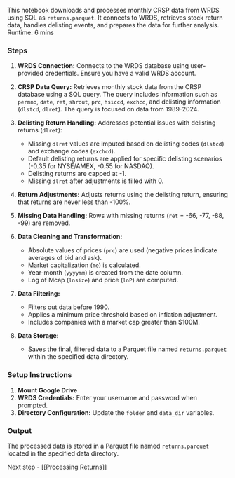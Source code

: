 This notebook downloads and processes monthly CRSP data from WRDS using SQL as `returns.parquet`. It connects to WRDS, retrieves stock return data, handles delisting events, and prepares the data for further analysis.
Runtime: 6 mins
### Steps

1. **WRDS Connection:** Connects to the WRDS database using user-provided credentials. Ensure you have a valid WRDS account.

2. **CRSP Data Query:** Retrieves monthly stock data from the CRSP database using a SQL query. The query includes information such as `permno`, `date`, `ret`, `shrout`, `prc`, `hsiccd`, `exchcd`, and delisting information (`dlstcd`, `dlret`). The query is focused on data from 1989-2024.

3. **Delisting Return Handling:** Addresses potential issues with delisting returns (`dlret`):
	* Missing `dlret` values are imputed based on delisting codes (`dlstcd`) and exchange codes (`exchcd`).
	* Default delisting returns are applied for specific delisting scenarios (-0.35 for NYSE/AMEX, -0.55 for NASDAQ).
	* Delisting returns are capped at -1.
	* Missing `dlret` after adjustments is filled with 0.

4. **Return Adjustments:** Adjusts returns using the delisting return, ensuring that returns are never less than -100%.

5. **Missing Data Handling:** Rows with missing returns (`ret` = -66, -77, -88, -99) are removed.

6. **Data Cleaning and Transformation:**
	* Absolute values of prices (`prc`) are used (negative prices indicate averages of bid and ask).
	* Market capitalization (`me`) is calculated.
	* Year-month (`yyyymm`) is created from the date column.
	* Log of Mcap (`lnsize`) and price (`lnP`) are computed.

7. **Data Filtering:**
	* Filters out data before 1990.
	* Applies a minimum price threshold based on inflation adjustment.
	* Includes companies with a market cap greater than $100M.

8. **Data Storage:**
	* Saves the final, filtered data to a Parquet file named `returns.parquet` within the specified data directory.
### Setup Instructions

1. **Mount Google Drive**
2. **WRDS Credentials:** Enter your username and password when prompted.
3. **Directory Configuration:** Update the `folder` and `data_dir` variables.

### Output
  
The processed data is stored in a Parquet file named `returns.parquet` located in the specified data directory.

Next step - [[Processing Returns]] 